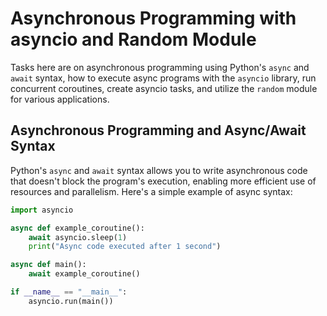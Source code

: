 # Asynchronous Programming with asyncio and Random Module

Tasks here are on asynchronous programming using Python's `async` and `await` syntax, how to execute async programs with the `asyncio` library, run concurrent coroutines, create asyncio tasks, and utilize the `random` module for various applications.

## Asynchronous Programming and Async/Await Syntax

Python's `async` and `await` syntax allows you to write asynchronous code that doesn't block the program's execution, enabling more efficient use of resources and parallelism. Here's a simple example of async syntax:

```python
import asyncio

async def example_coroutine():
    await asyncio.sleep(1)
    print("Async code executed after 1 second")

async def main():
    await example_coroutine()

if __name__ == "__main__":
    asyncio.run(main())

